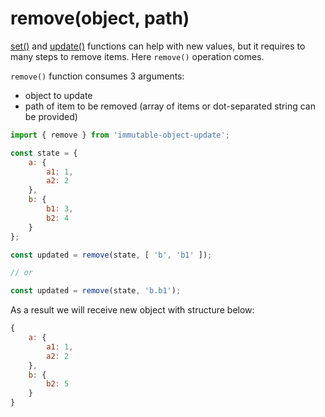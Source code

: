 # remove(object, path)

[set()](../set/README.md) and [update()](../update/README.md) functions can help with new values, but it requires to many steps to remove items. Here `remove()` operation comes.

`remove()` function consumes 3 arguments:

- object to update
- path of item to be removed (array of items or dot-separated string can be provided)

```js
import { remove } from 'immutable-object-update';

const state = {
    a: {
        a1: 1,
        a2: 2
    },
    b: {
        b1: 3,
        b2: 4
    }
};

const updated = remove(state, [ 'b', 'b1' ]);

// or

const updated = remove(state, 'b.b1');
```

As a result we will receive new object with structure below:

```js
{
    a: {
        a1: 1,
        a2: 2
    },
    b: {
        b2: 5
    }
}
```
